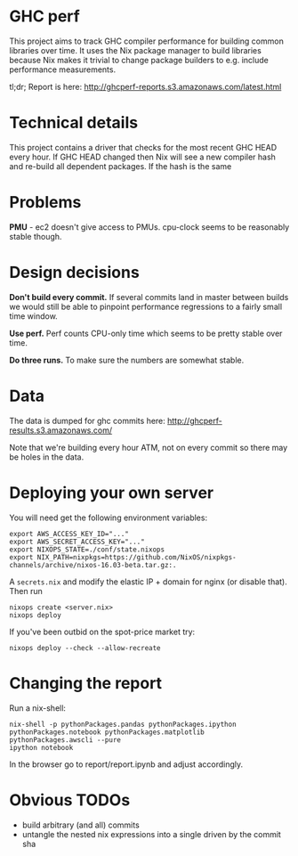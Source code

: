 # GHC perf

This project aims to track GHC compiler performance for building
common libraries over time. It uses the Nix package manager to build
libraries because Nix makes it trivial to change package builders to
e.g. include performance measurements.

tl;dr; Report is here: http://ghcperf-reports.s3.amazonaws.com/latest.html


# Technical details

This project contains a driver that checks for the most recent GHC
HEAD every hour. If GHC HEAD changed then Nix will see a new compiler
hash and re-build all dependent packages. If the hash is the same


# Problems

**PMU** - ec2 doesn't give access to PMUs. cpu-clock seems to be
reasonably stable though.


# Design decisions

**Don't build every commit.** If several commits land in master
between builds we would still be able to pinpoint performance
regressions to a fairly small time window.

**Use perf.** Perf counts CPU-only time which seems to be pretty
stable over time.

**Do three runs.** To make sure the numbers are somewhat stable.


# Data

The data is dumped for ghc commits here:
http://ghcperf-results.s3.amazonaws.com/

Note that we're building every hour ATM, not on every commit so there
may be holes in the data.


# Deploying your own server

You will need get the following environment variables:

```
export AWS_ACCESS_KEY_ID="..."
export AWS_SECRET_ACCESS_KEY="..."
export NIXOPS_STATE=./conf/state.nixops
export NIX_PATH=nixpkgs=https://github.com/NixOS/nixpkgs-channels/archive/nixos-16.03-beta.tar.gz:.
```

A `secrets.nix` and modify the elastic IP + domain for nginx (or
disable that). Then run

```
nixops create <server.nix>
nixops deploy
```

If you've been outbid on the spot-price market try:

```
nixops deploy --check --allow-recreate
```


# Changing the report

Run a nix-shell:

```
nix-shell -p pythonPackages.pandas pythonPackages.ipython pythonPackages.notebook pythonPackages.matplotlib pythonPackages.awscli --pure
ipython notebook
```

In the browser go to report/report.ipynb and adjust accordingly.


# Obvious TODOs

* build arbitrary (and all) commits
* untangle the nested nix expressions into a single driven by the commit sha
